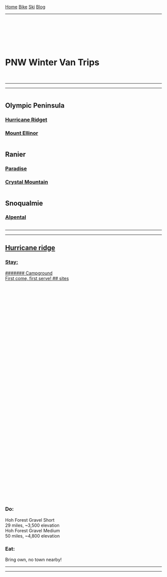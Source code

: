 <body>
<div class="topnav" id="myTopnav">
   <a href="#home">Home</a>
   <a href="#bike">Bike</a>
   <a href="ski">Ski</a>
   <a href="#blog">Blog</a><hr>
  </div>

<div class="jumbotron">
    <br><br><br><br><br><h1>PNW Winter Van Trips</h1><br>
      <hr><hr>
</div>
<div class="row">
  <div class="column">
    <h2>Olympic Peninsula</h2>
    <h3><a href="#Hurrican">Hurricane Ridget</a></h3>
    <h3><a href="#Ellinor">Mount Ellinor</a></h3>
    </div>
 <div class="column">
    <h2>Ranier</h2>
      <h3><a href="Paradise">Paradise</a></h3>
      <h3><a href="Crystal">Crystal Mountain</a></h3>
    </div>
  <div class="column">
    <h2>Snoqualmie</h2>
      <h3><a href="Alpental">Alpental</h3>
    </div>
     </div>
  <hr><hr>
 
<div class="grid-container" id="Hurricane">
 <div class="item1">
  <h2>Hurricane ridge</h2>
  </div>
  <div class="item2"><h3>Stay:</h3></div>
  <div class="item3"><p1>####### Campground<br></p1>
                     <p2>First come, first serve! <a href="" target="_blank">## sites</a><br></p2>
                     
  <div class="item4"><iframe src="" style="width: 1px; min-width: 100%; height: 700px; border: none;" scrolling="no"></iframe></div>
  <div class="item5"><h3>Do:</h3></div>
  <div class="item6"><p1>Hoh Forest Gravel Short<br></p1>
                     <p2>29 miles, ~3,500 elevation</p2><br>
                     <p1>Hoh Forest Gravel Medium<br></p1>
                     <p2>50 miles,  ~4,800 elevation</p2></div>
  <div class="item7"><h3>Eat:</h3></div>
  <div class="item8"><p1>Bring own, no town nearby!</p1>
  </div>
</div><hr><hr>
